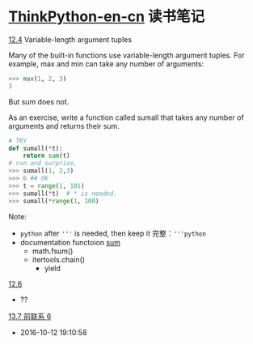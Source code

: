 # [ThinkPython-en-cn](https://github.com/wuxlifeng/ThinkPython-en-cn) 读书笔记





[12.4](https://github.com/wuxlifeng/ThinkPython-en-cn/blob/master/ThinkPython-12.md#124--variable-length-argument-tuples-参数长度可变的元组) Variable-length argument tuples

Many of the built-in functions use variable-length argument tuples. For example, max and min can take any number of arguments:

```python
>>> max(1, 2, 3)
3
```
But sum does not.

As an exercise, write a function called sumall that takes any number of arguments and returns their sum.

```python
# TRY
def sumall(*t): 
    return sum(t) 
# run and surprise, 
>>> sumall(1, 2,3)
>>> 6 ## OK
>>> t = range(1, 101)
>>> sumall(*t)  # * is needed.
>>> sumall(*range(1, 100)
````

Note:
* `python` after `'''` is needed, then keep it 完整：`'''python`
* documentation functoion [sum](https://docs.python.org/3/library/functions.html?highlight=sum#sum) 
  * math.fsum()
  * itertools.chain()
    * yield

[12.6](https://github.com/wuxlifeng/ThinkPython-en-cn/blob/master/ThinkPython-12.md#126--dictionaries-and-tuples-词典与元组)
* ??

[13.7 前联系 6](https://github.com/wuxlifeng/ThinkPython-en-cn/blob/master/ThinkPython-13.md#exercise-6-练习6)
* 2016-10-12 19:10:58
